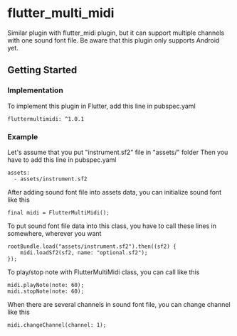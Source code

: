 # flutter_multi_midi

Similar plugin with flutter_midi plugin, but it can support multiple channels with one sound font file.
Be aware that this plugin only supports Android yet.

## Getting Started

### Implementation

To implement this plugin in Flutter, add this line in pubspec.yaml

```
fluttermultimidi: ^1.0.1
```

### Example

Let's assume that you put "instrument.sf2" file in "assets/" folder
Then you have to add this line in pubspec.yaml

```
assets:
  - assets/instrument.sf2
```

After adding sound font file into assets data, you can initialize sound font like this

```
final midi = FlutterMultiMidi();
```

To put sound font file data into this class, you have to call these lines in somewhere, wherever you want

```
rootBundle.load("assets/instrument.sf2").then((sf2) {
    midi.loadSf2(sf2, name: "optional.sf2");
});
```

To play/stop note with FlutterMultiMidi class, you can call like this

```
midi.playNote(note: 60);
midi.stopNote(note: 60);
```

When there are several channels in sound font file, you can change channel like this

```
midi.changeChannel(channel: 1);
```
